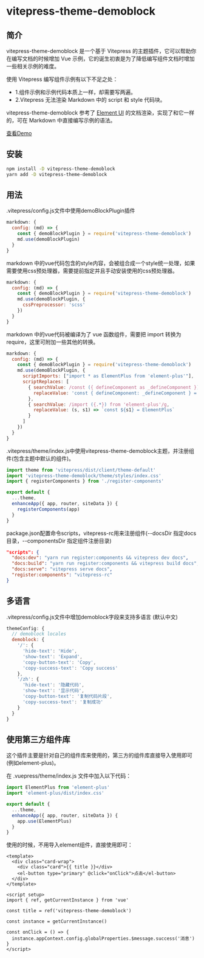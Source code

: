 # vitepress-theme-demoblock

## 简介

vitepress-theme-demoblock 是一个基于 Vitepress 的主题插件，它可以帮助你在编写文档的时候增加 Vue 示例，它的诞生初衷是为了降低编写组件文档时增加一些相关示例的难度。

使用 Vitepress 编写组件示例有以下不足之处：
  * 1.组件示例和示例代码本质上一样，却需要写两遍。
  * 2.Vitepress 无法渲染 Markdown 中的 script 和 style 代码块。

vitepress-theme-demoblock 参考了 [Element UI](https://github.com/element-plus/element-plus) 的文档渲染，实现了和它一样的，可在 Markdown 中直接编写示例的语法。

[查看Demo](https://xinlei3166.github.io/vitepress-demo/)



## 安装

```bash
npm install -D vitepress-theme-demoblock
yarn add -D vitepress-theme-demoblock
```



## 用法

.vitepress/config.js文件中使用demoBlockPlugin插件

```js
markdown: {
  config: (md) => {
    const { demoBlockPlugin } = require('vitepress-theme-demoblock')
    md.use(demoBlockPlugin)
  }
}
```

markdown 中的vue代码包含的style内容，会被组合成一个style统一处理，如果需要使用css预处理器，需要提前指定并且手动安装使用的css预处理器。
```js
markdown: {
  config: (md) => {
    const { demoBlockPlugin } = require('vitepress-theme-demoblock')
    md.use(demoBlockPlugin, {
      cssPreprocessor: 'scss'
    })
  }
}
```


markdown 中的vue代码被编译为了 vue 函数组件，需要把 import 转换为 require，这里可附加一些其他的转换。
```js
markdown: {
  config: (md) => {
    const { demoBlockPlugin } = require('vitepress-theme-demoblock')
    md.use(demoBlockPlugin, {
      scriptImports: ["import * as ElementPlus from 'element-plus'"],
      scriptReplaces: [
        { searchValue: /const ({ defineComponent as _defineComponent }) = Vue/g,
          replaceValue: 'const { defineComponent: _defineComponent } = Vue'
        },
        { searchValue: /import ({.*}) from 'element-plus'/g,
          replaceValue: (s, s1) => `const ${s1} = ElementPlus`
        }
      ]
    })
  }
}
```


.vitepress/theme/index.js中使用vitepress-theme-demoblock主题，并注册组件(包含主题中默认的组件)。

```js
import theme from 'vitepress/dist/client/theme-default'
import 'vitepress-theme-demoblock/theme/styles/index.css'
import { registerComponents } from './register-components'

export default {
  ...theme,
  enhanceApp({ app, router, siteData }) {
    registerComponents(app)
  }
}
```



package.json配置命令scripts，vitepress-rc用来注册组件(--docsDir 指定docs目录，--componentsDir 指定组件注册目录)

```json
"scripts": {
  "docs:dev": "yarn run register:components && vitepress dev docs",
  "docs:build": "yarn run register:components && vitepress build docs",
  "docs:serve": "vitepress serve docs",
  "register:components": "vitepress-rc"
}
```



## 多语言

.vitepress/config.js文件中增加demoblock字段来支持多语言 (默认中文)

```js
themeConfig: {
  // demoblock locales
  demoblock: {
    '/': {
      'hide-text': 'Hide', 
      'show-text': 'Expand',
      'copy-button-text': 'Copy',
      'copy-success-text': 'Copy success'
    },
    '/zh': {
      'hide-text': '隐藏代码',
      'show-text': '显示代码',
      'copy-button-text': '复制代码片段',
      'copy-success-text': '复制成功'
    }
  }
}
```


## 使用第三方组件库

这个插件主要是针对自己的组件库来使用的，第三方的组件库直接导入使用即可(例如element-plus)。

在 .vuepress/theme/index.js 文件中加入以下代码：
```js
import ElementPlus from 'element-plus'
import 'element-plus/dist/index.css'

export default {
  ...theme,
  enhanceApp({ app, router, siteData }) {
    app.use(ElementPlus)
  }
}
```

使用的时候，不用导入element组件，直接使用即可：
```vue
<template>
  <div class="card-wrap">
    <div class="card">{{ title }}</div>
    <el-button type="primary" @click="onClick">点击</el-button>
  </div>
</template>

<script setup>
import { ref, getCurrentInstance } from 'vue'

const title = ref('vitepress-theme-demoblock')

const instance = getCurrentInstance()

const onClick = () => {
  instance.appContext.config.globalProperties.$message.success('消息')
}
</script>
```


